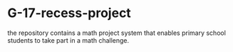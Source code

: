 # G-17-recess-project

the repository contains a math project system that enables primary school students to take part in a math challenge. 
